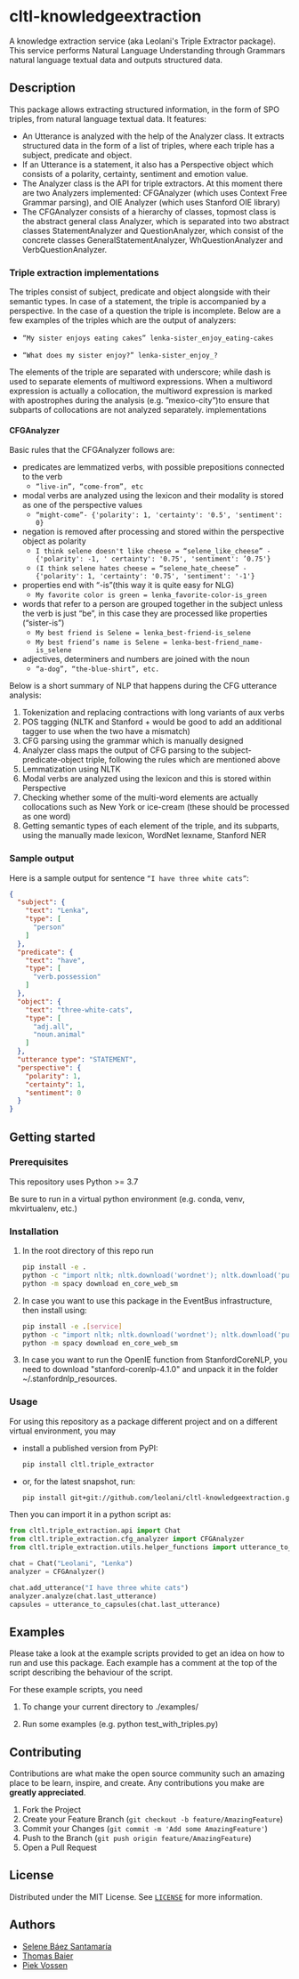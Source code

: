 # cltl-knowledgeextraction

A knowledge extraction service (aka Leolani's Triple Extractor package). This service performs Natural Language
Understanding through Grammars natural language textual data and outputs structured data.

## Description

This package allows extracting structured information, in the form of SPO triples, from natural language textual data.
It features:

* An Utterance is analyzed with the help of the Analyzer class. It extracts structured data in the form of a list of
  triples, where each triple has a subject, predicate and object.
* If an Utterance is a statement, it also has a Perspective object which consists of a polarity, certainty, sentiment
  and emotion value.
* The Analyzer class is the API for triple extractors. At this moment there are two Analyzers implemented: CFGAnalyzer
  (which uses Context Free Grammar parsing), and OIE Analyzer (which uses Stanford OIE library)
* The CFGAnalyzer consists of a hierarchy of classes, topmost class is the abstract general class Analyzer, which is
  separated into two abstract classes StatementAnalyzer and QuestionAnalyzer, which consist of the concrete classes
  GeneralStatementAnalyzer, WhQuestionAnalyzer and VerbQuestionAnalyzer.

### Triple extraction implementations

The triples consist of subject, predicate and object alongside with their semantic types. In case of a statement, the
triple is accompanied by a perspective. In the case of a question the triple is incomplete. Below are a few examples of
the triples which are the output of analyzers:

* `“My sister enjoys eating cakes” lenka-sister_enjoy_eating-cakes `

* ` “What does my sister enjoy?” lenka-sister_enjoy_? `

The elements of the triple are separated with underscore; while dash is used to separate elements of multiword
expressions. When a multiword expression is actually a collocation, the multiword expression is marked with apostrophes
during the analysis (e.g. ”mexico-city”)to ensure that subparts of collocations are not analyzed separately.
implementations

#### CFGAnalyzer

Basic rules that the CFGAnalyzer follows are:

* predicates are lemmatized verbs, with possible prepositions connected to the verb
    - `“live-in”, “come-from”, etc`
* modal verbs are analyzed using the lexicon and their modality is stored as one of the perspective values
    - `“might-come”- {'polarity': 1, 'certainty': '0.5', 'sentiment': 0}`
* negation is removed after processing and stored within the perspective object as polarity
    - `I think selene doesn't like cheese = “selene_like_cheese” - {'polarity': -1, '
      certainty': '0.75', 'sentiment': ’0.75'}`
    - `(I think selene hates cheese = “selene_hate_cheese” - {'polarity': 1, 'certainty': '0.75', 'sentiment': '-1'}`
* properties end with “-is”(this way it is quite easy for NLG)
    - `My favorite color is green = lenka_favorite-color-is_green`
* words that refer to a person are grouped together in the subject unless the verb is just “be”, in this case they are
  processed like properties (“sister-is”)
    - `My best friend is Selene = lenka_best-friend-is_selene `
    - `My best friend’s name is Selene = lenka-best-friend_name-is_selene `
* adjectives, determiners and numbers are joined with the noun
    - `“a-dog”, “the-blue-shirt”, etc.`

Below is a short summary of NLP that happens during the CFG utterance analysis:

1. Tokenization and replacing contractions with long variants of aux verbs
1. POS tagging (NLTK and Stanford + would be good to add an additional tagger to use when the two have a mismatch)
1. CFG parsing using the grammar which is manually designed
1. Analyzer class maps the output of CFG parsing to the subject-predicate-object triple, following the rules which are
   mentioned above
1. Lemmatization using NLTK
1. Modal verbs are analyzed using the lexicon and this is stored within Perspective
1. Checking whether some of the multi-word elements are actually collocations such as New York or ice-cream (these
   should be processed as one word)
1. Getting semantic types of each element of the triple, and its subparts, using the manually made lexicon, WordNet
   lexname, Stanford NER

### Sample output

Here is a sample output for sentence `“I have three white cats”`:

```json
{
  "subject": {
    "text": "Lenka",
    "type": [
      "person"
    ]
  },
  "predicate": {
    "text": "have",
    "type": [
      "verb.possession"
    ]
  },
  "object": {
    "text": "three-white-cats",
    "type": [
      "adj.all",
      "noun.animal"
    ]
  },
  "utterance type": "STATEMENT",
  "perspective": {
    "polarity": 1,
    "certainty": 1,
    "sentiment": 0
  }
}

```

## Getting started

### Prerequisites

This repository uses Python >= 3.7

Be sure to run in a virtual python environment (e.g. conda, venv, mkvirtualenv, etc.)

### Installation

1. In the root directory of this repo run

    ```bash
    pip install -e .
    python -c "import nltk; nltk.download('wordnet'); nltk.download('punkt'); nltk.download('averaged_perceptron_tagger')"
    python -m spacy download en_core_web_sm 
    ```
   
2. In case you want to use this package in the EventBus infrastructure, then install using:
    ```bash
    pip install -e .[service]
    python -c "import nltk; nltk.download('wordnet'); nltk.download('punkt'); nltk.download('averaged_perceptron_tagger')"
    python -m spacy download en_core_web_sm 
    ```

3. In case you want to run the OpenIE function from StanfordCoreNLP, you need to download "stanford-corenlp-4.1.0" and unpack it in the folder
~/.stanfordnlp_resources.

### Usage

For using this repository as a package different project and on a different virtual environment, you may

- install a published version from PyPI:

    ```bash
    pip install cltl.triple_extractor
    ```

- or, for the latest snapshot, run:

    ```bash
    pip install git+git://github.com/leolani/cltl-knowledgeextraction.git@main
    ```

Then you can import it in a python script as:

```python
from cltl.triple_extraction.api import Chat
from cltl.triple_extraction.cfg_analyzer import CFGAnalyzer
from cltl.triple_extraction.utils.helper_functions import utterance_to_capsules

chat = Chat("Leolani", "Lenka")
analyzer = CFGAnalyzer()

chat.add_utterance("I have three white cats")
analyzer.analyze(chat.last_utterance)
capsules = utterance_to_capsules(chat.last_utterance)
```

## Examples

Please take a look at the example scripts provided to get an idea on how to run and use this package. Each example has a
comment at the top of the script describing the behaviour of the script.

For these example scripts, you need

1. To change your current directory to ./examples/

1. Run some examples (e.g. python test_with_triples.py)

## Contributing

Contributions are what make the open source community such an amazing place to be learn, inspire, and create. Any
contributions you make are **greatly appreciated**.

1. Fork the Project
2. Create your Feature Branch (`git checkout -b feature/AmazingFeature`)
3. Commit your Changes (`git commit -m 'Add some AmazingFeature'`)
4. Push to the Branch (`git push origin feature/AmazingFeature`)
5. Open a Pull Request

## License

Distributed under the MIT License.
See [`LICENSE`](https://github.com/leolani/cltl-knowledgeextraction/blob/main/LICENCE) for more information.

## Authors

* [Selene Báez Santamaría](https://selbaez.github.io/)
* [Thomas Baier](https://www.linkedin.com/in/thomas-baier-05519030/)
* [Piek Vossen](https://github.com/piekvossen)